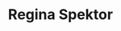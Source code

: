 ---
title: "Regina Spektor"
summary: "Regina Ilyinichna Spektor is a Russian–born American singer, songwriter, and pianist.After self-releasing her first three records and gaining popularity in New York City's independent music scenes, particularly the anti-folk scene centered on New York City's East Village, Spektor signed with Sire Records in 2004 and began achieving greater mainstream recognition. After giving her third album a major label re-release, Sire released Spektor's fourth album, Begin to Hope, which achieved a Gold certification by the RIAA. Her following two albums, Far and What We Saw from the Cheap Seats, each debuted at number 3 on the Billboard 200. 2016's Remember Us to Life peaked at 23 on the Billboard 200.
Mayor Bill de Blasio proclaimed June 11, 2019, Regina Spektor Day in New York City. Spektor was also inducted into the Bronx Walk of Fame on May 18, 2019, by Borough President Rubén Díaz Jr."
image: "regina-spektor.jpg"
apple_music_artist_url: "https://music.apple.com/gb/artist/regina-spektor/20006408"
wikipedia_url: "https://en.wikipedia.org/wiki/Regina_Spektor"
---